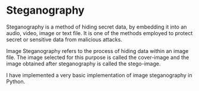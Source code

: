 # Steganography

Steganography is a method of hiding secret data, by embedding it into an audio, video, image or text file. It is one of the methods employed to protect secret or sensitive data from malicious attacks.

Image Steganography refers to the process of hiding data within an image file. The image selected for this purpose is called the cover-image and the image obtained after steganography is called the stego-image.

I have implemented a very basic implementation of image steganography in Python.
